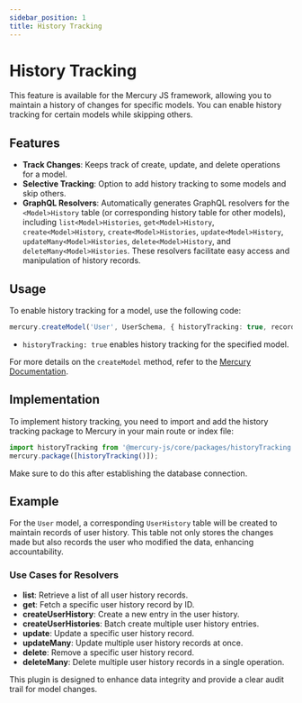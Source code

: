 ```yaml
---
sidebar_position: 1
title: History Tracking
---
```


# History Tracking

This feature is available for the Mercury JS framework, allowing you to maintain a history of changes for specific models. You can enable history tracking for certain models while skipping others.

## Features

- **Track Changes**: Keeps track of create, update, and delete operations for a model.
- **Selective Tracking**: Option to add history tracking to some models and skip others.
- **GraphQL Resolvers**: Automatically generates GraphQL resolvers for the `<Model>History` table (or corresponding history table for other models), including `list<Model>Histories`, `get<Model>History`, `create<Model>History`, `create<Model>Histories`, `update<Model>History`, `updateMany<Model>Histories`, `delete<Model>History`, and `deleteMany<Model>Histories`. These resolvers facilitate easy access and manipulation of history records.

## Usage

To enable history tracking for a model, use the following code:

``` typescript
mercury.createModel('User', UserSchema, { historyTracking: true, recordOwner: true });
```

- `historyTracking: true` enables history tracking for the specified model.

For more details on the `createModel` method, refer to the [Mercury Documentation](https://mercury-js/docs/mercury#4-creating-a-model).

## Implementation

To implement history tracking, you need to import and add the history tracking package to Mercury in your main route or index file:
```typescript
import historyTracking from '@mercury-js/core/packages/historyTracking';
mercury.package([historyTracking()]);
```

Make sure to do this after establishing the database connection.

## Example

For the `User` model, a corresponding `UserHistory` table will be created to maintain records of user history. This table not only stores the changes made but also records the user who modified the data, enhancing accountability.

### Use Cases for Resolvers

- **list**: Retrieve a list of all user history records.
- **get**: Fetch a specific user history record by ID.
- **createUserHistory**: Create a new entry in the user history.
- **createUserHistories**: Batch create multiple user history entries.
- **update**: Update a specific user history record.
- **updateMany**: Update multiple user history records at once.
- **delete**: Remove a specific user history record.
- **deleteMany**: Delete multiple user history records in a single operation.

This plugin is designed to enhance data integrity and provide a clear audit trail for model changes.


